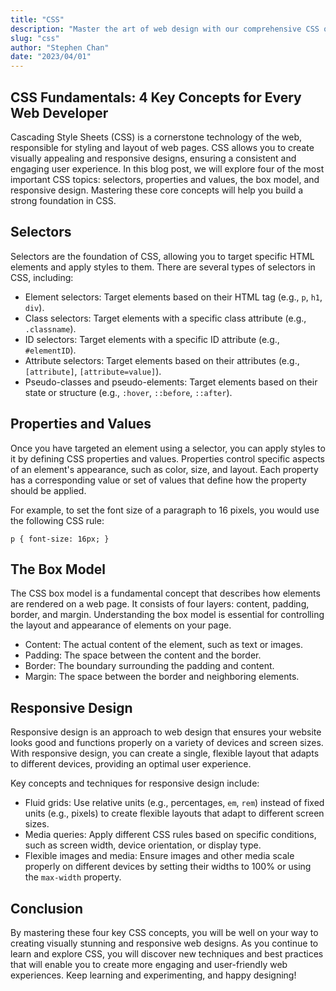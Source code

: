```yaml
---
title: "CSS"
description: "Master the art of web design with our comprehensive CSS online course and create stunning, responsive websites with ease."
slug: "css"
author: "Stephen Chan"
date: "2023/04/01"
---
```


## CSS Fundamentals: 4 Key Concepts for Every Web Developer

Cascading Style Sheets (CSS) is a cornerstone technology of the web, responsible for styling and layout of web pages. CSS allows you to create visually appealing and responsive designs, ensuring a consistent and engaging user experience. In this blog post, we will explore four of the most important CSS topics: selectors, properties and values, the box model, and responsive design. Mastering these core concepts will help you build a strong foundation in CSS.

## Selectors

Selectors are the foundation of CSS, allowing you to target specific HTML elements and apply styles to them. There are several types of selectors in CSS, including:

- Element selectors: Target elements based on their HTML tag (e.g., `p`, `h1`, `div`).
- Class selectors: Target elements with a specific class attribute (e.g., `.classname`).
- ID selectors: Target elements with a specific ID attribute (e.g., `#elementID`).
- Attribute selectors: Target elements based on their attributes (e.g., `[attribute]`, `[attribute=value]`).
- Pseudo-classes and pseudo-elements: Target elements based on their state or structure (e.g., `:hover`, `::before`, `::after`).

## Properties and Values

Once you have targeted an element using a selector, you can apply styles to it by defining CSS properties and values. Properties control specific aspects of an element's appearance, such as color, size, and layout. Each property has a corresponding value or set of values that define how the property should be applied.

For example, to set the font size of a paragraph to 16 pixels, you would use the following CSS rule:

`p {
  font-size: 16px;
}`

## The Box Model

The CSS box model is a fundamental concept that describes how elements are rendered on a web page. It consists of four layers: content, padding, border, and margin. Understanding the box model is essential for controlling the layout and appearance of elements on your page.

- Content: The actual content of the element, such as text or images.
- Padding: The space between the content and the border.
- Border: The boundary surrounding the padding and content.
- Margin: The space between the border and neighboring elements.

## Responsive Design

Responsive design is an approach to web design that ensures your website looks good and functions properly on a variety of devices and screen sizes. With responsive design, you can create a single, flexible layout that adapts to different devices, providing an optimal user experience.

Key concepts and techniques for responsive design include:

- Fluid grids: Use relative units (e.g., percentages, `em`, `rem`) instead of fixed units (e.g., pixels) to create flexible layouts that adapt to different screen sizes.
- Media queries: Apply different CSS rules based on specific conditions, such as screen width, device orientation, or display type.
- Flexible images and media: Ensure images and other media scale properly on different devices by setting their widths to 100% or using the `max-width` property.

## Conclusion

By mastering these four key CSS concepts, you will be well on your way to creating visually stunning and responsive web designs. As you continue to learn and explore CSS, you will discover new techniques and best practices that will enable you to create more engaging and user-friendly web experiences. Keep learning and experimenting, and happy designing!
